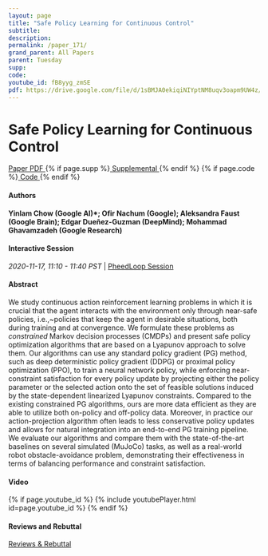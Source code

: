 ```yaml
---
layout: page
title: "Safe Policy Learning for Continuous Control"
subtitle: 
description:
permalink: /paper_171/
grand_parent: All Papers
parent: Tuesday
supp: 
code: 
youtube_id: fB8yyg_zmSE
pdf: https://drive.google.com/file/d/1sBMJA0ekiqiNIYptNM8uqv3oapm9UW4z/view
---
```


# Safe Policy Learning for Continuous Control

<a href="https://drive.google.com/file/d/1sBMJA0ekiqiNIYptNM8uqv3oapm9UW4z/view" target="_blank" rel="noopener noreferrer" class="btn btn-blue"><i class="fa fa-file-text-o" aria-hidden="true"></i> Paper PDF </a> {% if page.supp %}<a href="" target="_blank" rel="noopener noreferrer" class="btn btn-green"><i class="fa fa-file-text-o" aria-hidden="true"></i> Supplemental </a>{% endif %} {% if page.code %}<a href="" target="_blank" rel="noopener noreferrer" class="btn"><i class="fa fa-github" aria-hidden="true"></i> Code </a>{% endif %} 

#### Authors
**Yinlam Chow (Google AI)*; Ofir Nachum (Google); Aleksandra Faust (Google Brain); Edgar Dueñez-Guzman (DeepMind); Mohammad Ghavamzadeh (Google Research)**

#### Interactive Session
<em>2020-11-17, 11:10 - 11:40 PST </em> | <a href="https://pheedloop.com/corl2020/virtual/?page=sessions&section=SES6QBOBJICT7NWN0" target="_blank" rel="noopener noreferrer"> PheedLoop Session <i class="fa fa-external-link" aria-hidden="true"></i> </a> 

#### Abstract
We study continuous action reinforcement learning problems in which it is crucial that the agent interacts with the environment only through near-safe policies, i.e.,~policies that keep the agent in desirable situations, both during training and at convergence. We formulate these problems as <em>constrained</em> Markov decision processes (CMDPs) and present safe policy optimization algorithms that are based on a Lyapunov approach to solve them. Our algorithms can use any standard policy gradient (PG) method, such as deep deterministic policy gradient (DDPG) or proximal policy optimization (PPO), to train a neural network policy, while enforcing near-constraint satisfaction for every policy update by projecting either the policy parameter or the selected action onto the set of feasible solutions induced by the state-dependent linearized Lyapunov constraints. Compared to the existing constrained PG algorithms, ours are more data efficient as they are able to utilize both on-policy and off-policy data. Moreover, in practice our action-projection algorithm often leads to less conservative policy updates and allows for natural integration into an end-to-end PG training pipeline. We evaluate our algorithms and compare them with the state-of-the-art baselines on several simulated (MuJoCo) tasks, as well as a real-world robot obstacle-avoidance problem, demonstrating their effectiveness in terms of balancing performance and constraint satisfaction.

#### Video
{% if page.youtube_id %}
{% include youtubePlayer.html id=page.youtube_id %}
{% endif %}

#### Reviews and Rebuttal
<a href="https://drive.google.com/file/d/1akFDqqJYPO5fu9k6L3DMQkYv8GHglqnx/view" target="_blank" rel="noopener noreferrer" class="btn btn-purple"><i class="fa fa-pencil-square-o" aria-hidden="true"></i> Reviews & Rebuttal </a>

